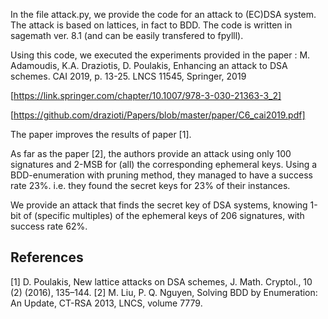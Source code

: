 In the file attack.py, we provide the code for an attack to (EC)DSA system.
The attack is based on lattices, in fact to BDD.
The code is written in sagemath ver. 8.1 (and can be easily transfered to fpylll).

Using this code, we executed the experiments provided in the paper :
M. Adamoudis, K.A. Draziotis, D. Poulakis, Enhancing an attack to DSA schemes.
CAI 2019, p. 13-25. LNCS 11545, Springer, 2019

[https://link.springer.com/chapter/10.1007/978-3-030-21363-3_2]

[https://github.com/drazioti/Papers/blob/master/paper/C6_cai2019.pdf]

The paper improves the results of paper [1].

As far as the paper [2], the authors provide an attack using only 100 signatures and 2-MSB for (all) the corresponding
ephemeral keys. Using a BDD-enumeration with pruning method, they managed to have a success rate 23%. i.e. they found 
the secret keys for 23% of their instances. 

We provide an attack that finds the secret key of DSA systems, 
knowing 1-bit of (specific multiples) of the ephemeral keys of 206 signatures, with success rate 62%.

References
----------
[1] D. Poulakis, New lattice attacks on DSA schemes, J. Math. Cryptol., 10 (2) (2016), 135–144.
[2] M. Liu, P. Q. Nguyen, Solving BDD by Enumeration: An Update, CT-RSA 2013, LNCS, volume 7779.
